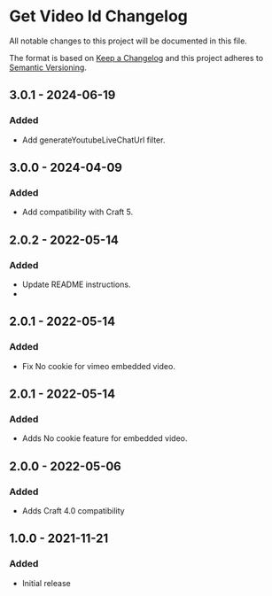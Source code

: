 # Get Video Id Changelog

All notable changes to this project will be documented in this file.

The format is based on [Keep a Changelog](http://keepachangelog.com/) and this project adheres to [Semantic Versioning](http://semver.org/).

## 3.0.1 - 2024-06-19
### Added
- Add generateYoutubeLiveChatUrl filter.

## 3.0.0 - 2024-04-09
### Added
- Add compatibility with Craft 5.
  
## 2.0.2 - 2022-05-14
### Added
- Update README instructions.
- 
## 2.0.1 - 2022-05-14
### Added
- Fix No cookie for vimeo embedded video.
  
## 2.0.1 - 2022-05-14
### Added
- Adds No cookie feature for embedded video.

## 2.0.0 - 2022-05-06
### Added
- Adds Craft 4.0 compatibility
  
## 1.0.0 - 2021-11-21
### Added
- Initial release


